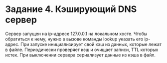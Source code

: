 # Задание 4. Кэширующий DNS сервер
Сервер запущен на ip-адресе 127.0.0.1 на локальном хосте. Чтобы обратиться к нему, нужно в вызове команды lookup указать его ip-адрес.
При запуске инициализирует свой кэш из данных, которые лежат в файле. Периодически проверяет кэш и очищает записи, TTL которых истек.
При выключении сервера сериализует данные из кэша в файл.